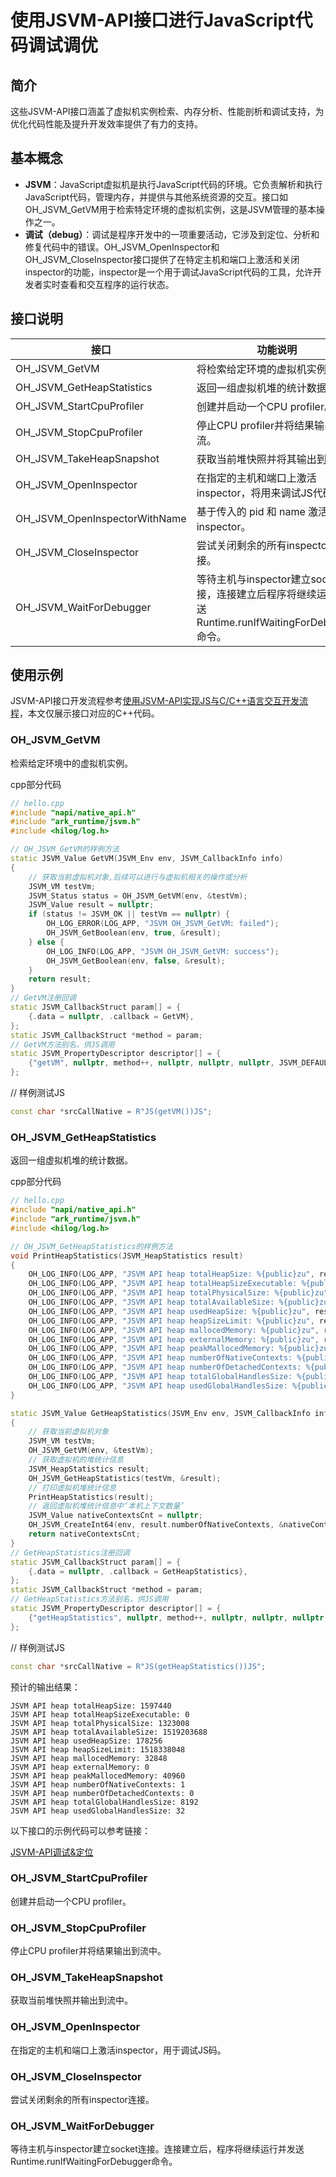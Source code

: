 # 使用JSVM-API接口进行JavaScript代码调试调优

## 简介

这些JSVM-API接口涵盖了虚拟机实例检索、内存分析、性能剖析和调试支持，为优化代码性能及提升开发效率提供了有力的支持。

## 基本概念

- **JSVM**：JavaScript虚拟机是执行JavaScript代码的环境。它负责解析和执行JavaScript代码，管理内存，并提供与其他系统资源的交互。接口如OH_JSVM_GetVM用于检索特定环境的虚拟机实例，这是JSVM管理的基本操作之一。
- **调试（debug）**：调试是程序开发中的一项重要活动，它涉及到定位、分析和修复代码中的错误。OH_JSVM_OpenInspector和OH_JSVM_CloseInspector接口提供了在特定主机和端口上激活和关闭inspector的功能，inspector是一个用于调试JavaScript代码的工具，允许开发者实时查看和交互程序的运行状态。

## 接口说明

| 接口                       | 功能说明                       |
|----------------------------|--------------------------------|
| OH_JSVM_GetVM              |  将检索给定环境的虚拟机实例。 |
| OH_JSVM_GetHeapStatistics  |  返回一组虚拟机堆的统计数据。 |
| OH_JSVM_StartCpuProfiler   |  创建并启动一个CPU profiler。 |
| OH_JSVM_StopCpuProfiler    |  停止CPU profiler并将结果输出到流。 |
| OH_JSVM_TakeHeapSnapshot   |  获取当前堆快照并将其输出到流。 |
| OH_JSVM_OpenInspector      |  在指定的主机和端口上激活inspector，将用来调试JS代码。 |
| OH_JSVM_OpenInspectorWithName | 基于传入的 pid 和 name 激活 inspector。 |
| OH_JSVM_CloseInspector     |  尝试关闭剩余的所有inspector连接。 |
| OH_JSVM_WaitForDebugger    |  等待主机与inspector建立socket连接，连接建立后程序将继续运行。发送Runtime.runIfWaitingForDebugger命令。 |

## 使用示例

JSVM-API接口开发流程参考[使用JSVM-API实现JS与C/C++语言交互开发流程](use-jsvm-process.md)，本文仅展示接口对应的C++代码。

### OH_JSVM_GetVM

检索给定环境中的虚拟机实例。

cpp部分代码

```cpp
// hello.cpp
#include "napi/native_api.h"
#include "ark_runtime/jsvm.h"
#include <hilog/log.h>

// OH_JSVM_GetVM的样例方法
static JSVM_Value GetVM(JSVM_Env env, JSVM_CallbackInfo info)
{
    // 获取当前虚拟机对象,后续可以进行与虚拟机相关的操作或分析
    JSVM_VM testVm;
    JSVM_Status status = OH_JSVM_GetVM(env, &testVm);
    JSVM_Value result = nullptr;
    if (status != JSVM_OK || testVm == nullptr) {
        OH_LOG_ERROR(LOG_APP, "JSVM OH_JSVM_GetVM: failed");
        OH_JSVM_GetBoolean(env, true, &result);
    } else {
        OH_LOG_INFO(LOG_APP, "JSVM OH_JSVM_GetVM: success");
        OH_JSVM_GetBoolean(env, false, &result);
    }
    return result;
}
// GetVM注册回调
static JSVM_CallbackStruct param[] = {
    {.data = nullptr, .callback = GetVM},
};
static JSVM_CallbackStruct *method = param;
// GetVM方法别名，供JS调用
static JSVM_PropertyDescriptor descriptor[] = {
    {"getVM", nullptr, method++, nullptr, nullptr, nullptr, JSVM_DEFAULT},
};
```

// 样例测试JS

```c++
const char *srcCallNative = R"JS(getVM())JS";
```

### OH_JSVM_GetHeapStatistics

返回一组虚拟机堆的统计数据。

cpp部分代码

```cpp
// hello.cpp
#include "napi/native_api.h"
#include "ark_runtime/jsvm.h"
#include <hilog/log.h>

// OH_JSVM_GetHeapStatistics的样例方法
void PrintHeapStatistics(JSVM_HeapStatistics result)
{
    OH_LOG_INFO(LOG_APP, "JSVM API heap totalHeapSize: %{public}zu", result.totalHeapSize);
    OH_LOG_INFO(LOG_APP, "JSVM API heap totalHeapSizeExecutable: %{public}zu", result.totalHeapSizeExecutable);
    OH_LOG_INFO(LOG_APP, "JSVM API heap totalPhysicalSize: %{public}zu", result.totalPhysicalSize);
    OH_LOG_INFO(LOG_APP, "JSVM API heap totalAvailableSize: %{public}zu", result.totalAvailableSize);
    OH_LOG_INFO(LOG_APP, "JSVM API heap usedHeapSize: %{public}zu", result.usedHeapSize);
    OH_LOG_INFO(LOG_APP, "JSVM API heap heapSizeLimit: %{public}zu", result.heapSizeLimit);
    OH_LOG_INFO(LOG_APP, "JSVM API heap mallocedMemory: %{public}zu", result.mallocedMemory);
    OH_LOG_INFO(LOG_APP, "JSVM API heap externalMemory: %{public}zu", result.externalMemory);
    OH_LOG_INFO(LOG_APP, "JSVM API heap peakMallocedMemory: %{public}zu", result.peakMallocedMemory);
    OH_LOG_INFO(LOG_APP, "JSVM API heap numberOfNativeContexts: %{public}zu", result.numberOfNativeContexts);
    OH_LOG_INFO(LOG_APP, "JSVM API heap numberOfDetachedContexts: %{public}zu", result.numberOfDetachedContexts);
    OH_LOG_INFO(LOG_APP, "JSVM API heap totalGlobalHandlesSize: %{public}zu", result.totalGlobalHandlesSize);
    OH_LOG_INFO(LOG_APP, "JSVM API heap usedGlobalHandlesSize: %{public}zu", result.usedGlobalHandlesSize);
}

static JSVM_Value GetHeapStatistics(JSVM_Env env, JSVM_CallbackInfo info)
{
    // 获取当前虚拟机对象
    JSVM_VM testVm;
    OH_JSVM_GetVM(env, &testVm);
    // 获取虚拟机的堆统计信息
    JSVM_HeapStatistics result;
    OH_JSVM_GetHeapStatistics(testVm, &result);
    // 打印虚拟机堆统计信息
    PrintHeapStatistics(result);
    // 返回虚拟机堆统计信息中‘本机上下文数量’
    JSVM_Value nativeContextsCnt = nullptr;
    OH_JSVM_CreateInt64(env, result.numberOfNativeContexts, &nativeContextsCnt);
    return nativeContextsCnt;
}
// GetHeapStatistics注册回调
static JSVM_CallbackStruct param[] = {
    {.data = nullptr, .callback = GetHeapStatistics},
};
static JSVM_CallbackStruct *method = param;
// GetHeapStatistics方法别名，供JS调用
static JSVM_PropertyDescriptor descriptor[] = {
    {"getHeapStatistics", nullptr, method++, nullptr, nullptr, nullptr, JSVM_DEFAULT},
};
```

// 样例测试JS

```c++
const char *srcCallNative = R"JS(getHeapStatistics())JS";
```
预计的输出结果：
```
JSVM API heap totalHeapSize: 1597440
JSVM API heap totalHeapSizeExecutable: 0
JSVM API heap totalPhysicalSize: 1323008
JSVM API heap totalAvailableSize: 1519203688
JSVM API heap usedHeapSize: 178256
JSVM API heap heapSizeLimit: 1518338048
JSVM API heap mallocedMemory: 32848
JSVM API heap externalMemory: 0
JSVM API heap peakMallocedMemory: 40960
JSVM API heap numberOfNativeContexts: 1
JSVM API heap numberOfDetachedContexts: 0
JSVM API heap totalGlobalHandlesSize: 8192
JSVM API heap usedGlobalHandlesSize: 32
```

以下接口的示例代码可以参考链接：

[JSVM-API调试&定位](./jsvm-debugger-cpuprofiler-heapsnapshot.md)

### OH_JSVM_StartCpuProfiler

创建并启动一个CPU profiler。

### OH_JSVM_StopCpuProfiler

停止CPU profiler并将结果输出到流中。

### OH_JSVM_TakeHeapSnapshot

获取当前堆快照并输出到流中。

### OH_JSVM_OpenInspector

在指定的主机和端口上激活inspector，用于调试JS码。

### OH_JSVM_CloseInspector

尝试关闭剩余的所有inspector连接。

### OH_JSVM_WaitForDebugger

等待主机与inspector建立socket连接。连接建立后，程序将继续运行并发送Runtime.runIfWaitingForDebugger命令。

